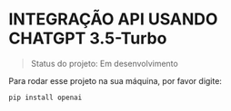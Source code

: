 <h1>INTEGRAÇÃO API USANDO CHATGPT 3.5-Turbo</h1>

>Status do projeto: Em desenvolvimento

Para rodar esse projeto na sua máquina, por favor digite: 

```
pip install openai
```
